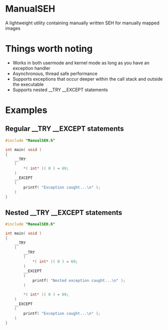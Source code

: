 # ManualSEH
A lightweight utility containing manually written SEH for manually mapped images

# Things worth noting
* Works in both usermode and kernel mode as long as you have an exception handler
* Asynchronous, thread safe performance
* Supports exceptions that occur deeper within the call stack and outside the executable
* Supports nested __TRY __EXCEPT statements

# Examples
## Regular __TRY __EXCEPT statements
```cpp
#include "ManualSEH.h"

int main( void )
{
    __TRY
    (
        *( int* )( 0 ) = 69;
    )
    __EXCEPT
    (
        printf( "Exception caught...\n" );
    )
}
```
## Nested __TRY __EXCEPT statements
```cpp
#include "ManualSEH.h"

int main( void )
{
    __TRY
    (
        __TRY
        (
            *( int* )( 0 ) = 69;
        )
        __EXCEPT
        (
            printf( "Nested exception caught...\n" );
        )
        
        *( int* )( 0 ) = 69;
    )
    __EXCEPT
    (
        printf( "Exception caught...\n" );
    )
}
```
